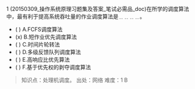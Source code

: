 1
(20150309_操作系统原理习题集及答案_笔试必需品_doc)在所学的调度算法中，最有利于提高系统吞吐量的作业调度算法是﹎﹎﹎﹎。
- ( ) A.FCFS调度算法 
- (x) B.短作业优先调度算法 
- ( ) C.时间片轮转法 
- ( ) D.多级反馈队列调度算法 
- ( ) E.高响应比优先算法 
- ( ) F.基于优先权的剥夺调度算法

> 知识点：处理机调度。
> 出处：网络
> 难度：1
> B
